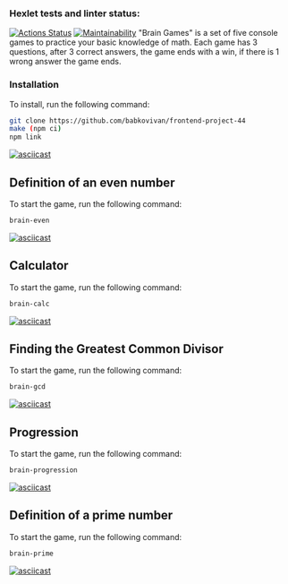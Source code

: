 ### Hexlet tests and linter status:
[![Actions Status](https://github.com/babkovivan/frontend-project-44/workflows/hexlet-check/badge.svg)](https://github.com/babkovivan/frontend-project-44/actions)
[![Maintainability](https://api.codeclimate.com/v1/badges/45ca520a84b0a7d868ad/maintainability)](https://codeclimate.com/github/babkovivan/frontend-project-44/maintainability)
"Brain Games" is a set of five console games to practice your basic knowledge of math. Each game has 3 questions, after 3 correct answers, the game ends with a win, if there is 1 wrong answer the game ends.
### Installation
To install, run the following command:
```bash
git clone https://github.com/babkovivan/frontend-project-44
make (npm ci)
npm link
```
[![asciicast](https://asciinema.org/a/bzXoGX9Rs61Ft4Xvd0QuQQy17.svg)](https://asciinema.org/a/bzXoGX9Rs61Ft4Xvd0QuQQy17)
## Definition of an even number
To start the game, run the following command:
```bash
brain-even
```
[![asciicast](https://asciinema.org/a/Xusn2TNgcrGRpzDv6xXyNIJA1.svg)](https://asciinema.org/a/Xusn2TNgcrGRpzDv6xXyNIJA1)
## Calculator
To start the game, run the following command:
```bash
brain-calc
```
[![asciicast](https://asciinema.org/a/q0n6V8Y8ZtAnj8XRWB29Y11rE.svg)](https://asciinema.org/a/q0n6V8Y8ZtAnj8XRWB29Y11rE)
## Finding the Greatest Common Divisor
To start the game, run the following command:
```bash
brain-gcd
```
[![asciicast](https://asciinema.org/a/jx6RrH8R85RMThMkUWdnHnN1k.svg)](https://asciinema.org/a/jx6RrH8R85RMThMkUWdnHnN1k)
## Progression
To start the game, run the following command:
```bash
brain-progression
```
[![asciicast](https://asciinema.org/a/fbnG3eENcilcXMqzV87eMAlse.svg)](https://asciinema.org/a/fbnG3eENcilcXMqzV87eMAlse)
## Definition of a prime number
To start the game, run the following command:
```bash
brain-prime
```
[![asciicast](https://asciinema.org/a/omE8SWCcmqeeOm7urcVof0uab.svg)](https://asciinema.org/a/omE8SWCcmqeeOm7urcVof0uab)